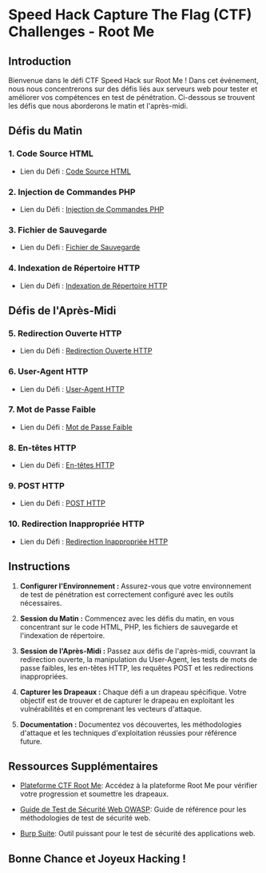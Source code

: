 # Speed Hack Capture The Flag (CTF) Challenges - Root Me

## Introduction

Bienvenue dans le défi CTF Speed Hack sur Root Me ! Dans cet événement, nous nous concentrerons sur des défis liés aux serveurs web pour tester et améliorer vos compétences en test de pénétration. Ci-dessous se trouvent les défis que nous aborderons le matin et l'après-midi.

## Défis du Matin

### 1. Code Source HTML
- Lien du Défi : [Code Source HTML](https://www.root-me.org/en/Challenges/Web-Server/HTML-Source-code)

### 2. Injection de Commandes PHP
- Lien du Défi : [Injection de Commandes PHP](https://www.root-me.org/en/Challenges/Web-Server/PHP-Command-injection)

### 3. Fichier de Sauvegarde
- Lien du Défi : [Fichier de Sauvegarde](https://www.root-me.org/en/Challenges/Web-Server/Backup-file)

### 4. Indexation de Répertoire HTTP
- Lien du Défi : [Indexation de Répertoire HTTP](https://www.root-me.org/en/Challenges/Web-Server/HTTP-Directory-indexing)

## Défis de l'Après-Midi

### 5. Redirection Ouverte HTTP
- Lien du Défi : [Redirection Ouverte HTTP](https://www.root-me.org/en/Challenges/Web-Server/HTTP-Open-redirect)

### 6. User-Agent HTTP
- Lien du Défi : [User-Agent HTTP](https://www.root-me.org/en/Challenges/Web-Server/HTTP-User-agent)

### 7. Mot de Passe Faible
- Lien du Défi : [Mot de Passe Faible](https://www.root-me.org/en/Challenges/Web-Server/Weak-password)

### 8. En-têtes HTTP
- Lien du Défi : [En-têtes HTTP](https://www.root-me.org/en/Challenges/Web-Server/HTTP-Headers)

### 9. POST HTTP
- Lien du Défi : [POST HTTP](https://www.root-me.org/en/Challenges/Web-Server/HTTP-POST)

### 10. Redirection Inappropriée HTTP
- Lien du Défi : [Redirection Inappropriée HTTP](https://www.root-me.org/en/Challenges/Web-Server/HTTP-Improper-redirect)

## Instructions

1. **Configurer l'Environnement :** Assurez-vous que votre environnement de test de pénétration est correctement configuré avec les outils nécessaires.

2. **Session du Matin :** Commencez avec les défis du matin, en vous concentrant sur le code HTML, PHP, les fichiers de sauvegarde et l'indexation de répertoire.

3. **Session de l'Après-Midi :** Passez aux défis de l'après-midi, couvrant la redirection ouverte, la manipulation du User-Agent, les tests de mots de passe faibles, les en-têtes HTTP, les requêtes POST et les redirections inappropriées.

4. **Capturer les Drapeaux :** Chaque défi a un drapeau spécifique. Votre objectif est de trouver et de capturer le drapeau en exploitant les vulnérabilités et en comprenant les vecteurs d'attaque.

5. **Documentation :** Documentez vos découvertes, les méthodologies d'attaque et les techniques d'exploitation réussies pour référence future.

## Ressources Supplémentaires

- [Plateforme CTF Root Me](https://www.root-me.org/): Accédez à la plateforme Root Me pour vérifier votre progression et soumettre les drapeaux.

- [Guide de Test de Sécurité Web OWASP](https://owasp.org/www-project-web-security-testing-guide/): Guide de référence pour les méthodologies de test de sécurité web.

- [Burp Suite](https://portswigger.net/burp): Outil puissant pour le test de sécurité des applications web.

## Bonne Chance et Joyeux Hacking !
